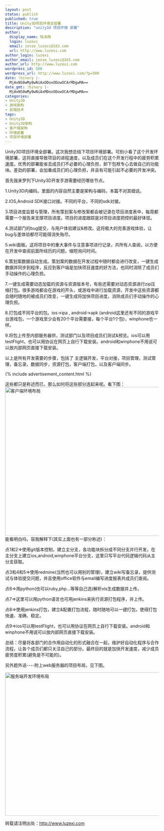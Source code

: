 ```yaml
---
layout: post
status: publish
published: true
title: Unity3D项目环境全部署
description: "unity3d 项目环境 部署"
author:
  display_name: 陆泽西
  login: luzexi
  email: jesse_luzexi@163.com
  url: http://www.luzexi.com
author_login: luzexi
author_email: jesse_luzexi@163.com
author_url: http://www.luzexi.com
wordpress_id: 500
wordpress_url: http://www.luzexi.com/?p=500
date: !binary |-
  MjAxNS0wMy0wNiAxODoxODowOCArMDgwMA==
date_gmt: !binary |-
  MjAxNS0wMy0wNiAxMDoxODowOCArMDgwMA==
categories:
- Unity3D
- 游戏架构
- 前端技术
tags:
- Unity3D
- Unity3D架构
- 客户端架构
- 环境部署
- 项目环境部署
---
```

Unity3D项目环境全部署。这次我想总结下项目环境部署。可别小看了这个开发环境部署，这将直接导致项目的进程速度，以及成员们在这个开发行程中的疲劳积累速度。优秀的部署能省去成员们不必要的心理负担，卸下包袱专心去做自己的功能块。差劲的部署，会加重成员们的心理负担，并且有可能引起不必要的开发冲突。

首先我来罗列下Unity3D开发手游需要经历哪些节点。

1.Unity3D内编码。里面的内容自然主要是架构与编码，本篇不对其细说。

2.IOS,Android  SDK接口对接。不同的平台，不同的sdk对接。

3.项目进度监督与管理，所有策划案与修改案都会被记录在项目进度表中，每周都需要一个报告来支撑项目进度。项目的进度跟踪是对项目进度把控的最好体现。

4.测试部门的bug提交，与用户体验建议&修改。这将极大的完善游戏体验，让bug与差体验都尽可能得消失殆尽。

5.wiki面板。这将项目中的重大事件与注意事项进行记录，共所有人查阅，以方便在开发中查阅前面所经历的问题，缩短询问时间。

6.策划案数据自动生成。策划案的数据在开发过程中随时都会进行改变，一键生成数据并同步到程序，反应到客户端是加快项目速度的好方法，也同时消除了成员们手动操作的心理负担。

7.一键生成需要动态加载的资源与资源版本号，有些还需要对动态资源进行zip压缩打包。很多游戏都会在游戏的开头，或游戏中进行加载资源，开发中这些资源都会随时随地的被成员们改变，一键生成将加快项目进度，消除成员们手动操作的心理负担。

8.打包成不同平台的包。ios->ipa , android->apk (android这里还有不同的游戏平台游戏包，一个游戏至少会有20个平台需要接，每个平台1个包)，winphone也一样。

9.将包上传至内部服务器供，测试部门以及项目成员们测试&预览。ios可以用testFlight，也可以用协议在网页上自行下载安装。android和winphone不用说可以放内部网页直接下载安装。

以上是所有开发需要的步骤，包括了 主逻辑开发，平台对接，项目管理，测试管理，备忘录，数据同步，资源打包，客户端打包，以及客户端同步。

{% include advertisement_content.html %}

这些都只是称述而已，那么如何将这些部分连起来呢。看下图：
<img class="alignnone size-full wp-image-501" src="/assets/uploads/2015/03/客户端环境布局.jpg" alt="客户端环境布局" width="711" height="486" />能看明白吗，容我解释下(其实上面也有一部分称述)：

点1和2=>使用git版本控制，建立主分支，各功能块拆分成不同分支并行开发，在主分支上建立ios,android,winphone平台分支，这里只写平台代码逻辑代码从主分支获取。

点3和4和5=>使用redmine(当然也可以用别的管理)，建立wiki写备忘录，提供测试与体验提交问题，并且使用office软件与email编写进度报表共成员们查阅。

点6=>用python(也可以ruby,php...等等自己选)解析xls生成数据并上传。

点7=>这里可以用python语言也可用jenkins来执行资源打包程序，并上传。

点8=>使用jenkins打包，建立&配置打包流程，随时随地可以一键打包，使得打包快速、准确、稳定。

点9=>ios可以用testFlight，也可以用协议在网页上自行下载安装。android和winphone不用说可以放内部网页直接下载安装。

总结：尽量将各部门的合作用自动化的形式融合在一起，维护好自动化程序与合作流程，让各个成员们都只关注自己的部分。最终目的就是加快开发速度，减少成员疲劳度积累(避免是不可能的)。
 
另外题外话----附上web服务器的项目布局，见下图。

<img class="alignnone size-full wp-image-510" src="/assets/uploads/2015/03/服务端开发环境布局.jpg" alt="服务端开发环境布局" width="686" height="468" />
 
转载请注明出处：http://www.luzexi.com
 
